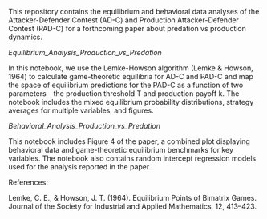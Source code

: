 This repository contains the equilibrium and behavioral data analyses of the Attacker-Defender Contest (AD-C) and Production Attacker-Defender Contest (PAD-C) for a forthcoming paper about predation vs production dynamics. 

_Equilibrium_Analysis_Production_vs_Predation_

In this notebook, we use the Lemke-Howson algorithm (Lemke & Howson, 1964) to calculate game-theoretic equilibria for AD-C and PAD-C and map the space of equilibrium predictions for the PAD-C as a function of two parameters - the production threshold T and production payoff k. The notebook includes the mixed equilibrium probability distributions, strategy averages for multiple variables, and figures.

_Behavioral_Analysis_Production_vs_Predation_

This notebook includes Figure 4 of the paper, a combined plot displaying behavioral data and game-theoretic equilibrium benchmarks for key variables. The notebook also contains random intercept regression models used for the analysis reported in the paper.

References:

Lemke, C. E., & Howson, J. T. (1964). Equilibrium Points of Bimatrix Games. Journal of the Society for Industrial and Applied Mathematics, 12, 413–423.

